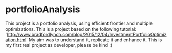 # portfolioAnalysis
This project is a portfolio analysis, using efficient frontier and multiple optimizations.
This is a project based on the following tutorial: 'http://www.bradfordlynch.com/blog/2015/12/04/InvestmentPortfolioOptimization.html'
My aim was to understand it, replicate it and enhance it. 
This is my first real project as developer, please be kind :)
